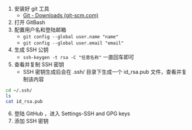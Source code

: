 1. 安装好 git 工具
	+  [Git - Downloads (git-scm.com)](https://git-scm.com/downloads)
2. 打开 GitBash
3. 配置用户名和登陆邮箱
	+ `git config --global user.name "name"`
	+ `git config --global user.email "email"`
4. 生成 SSH 公钥
	+ `ssh-keygen -t rsa -C "任意名称"` 一直回车即可
5. 查看并复制 SSH 密钥
	+ SSH 密钥生成后会在 .ssh/ 目录下生成一个 id_rsa.pub 文件，查看并复制该内容
```bash
cd ~/.ssh/
ls
cat id_rsa.pub
```
6. 登陆 GitHub ，进入 Settings-SSH and GPG keys
7. 添加 SSH 密钥

